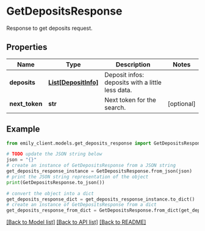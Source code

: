 # GetDepositsResponse

Response to get deposits request.

## Properties

Name | Type | Description | Notes
------------ | ------------- | ------------- | -------------
**deposits** | [**List[DepositInfo]**](DepositInfo.md) | Deposit infos: deposits with a little less data. | 
**next_token** | **str** | Next token for the search. | [optional] 

## Example

```python
from emily_client.models.get_deposits_response import GetDepositsResponse

# TODO update the JSON string below
json = "{}"
# create an instance of GetDepositsResponse from a JSON string
get_deposits_response_instance = GetDepositsResponse.from_json(json)
# print the JSON string representation of the object
print(GetDepositsResponse.to_json())

# convert the object into a dict
get_deposits_response_dict = get_deposits_response_instance.to_dict()
# create an instance of GetDepositsResponse from a dict
get_deposits_response_from_dict = GetDepositsResponse.from_dict(get_deposits_response_dict)
```
[[Back to Model list]](../README.md#documentation-for-models) [[Back to API list]](../README.md#documentation-for-api-endpoints) [[Back to README]](../README.md)


